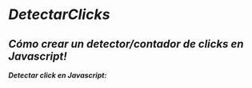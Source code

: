 # **_DetectarClicks_**

## **_Cómo crear un detector/contador de clicks en Javascript!_**

**_Detectar click en Javascript:_**
